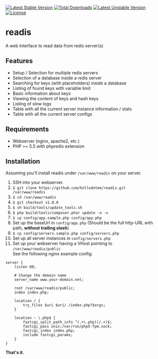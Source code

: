[![Latest Stable Version](https://poser.pugx.org/hollodotme/readis/v/stable)](https://packagist.org/packages/hollodotme/readis) 
[![Total Downloads](https://poser.pugx.org/hollodotme/readis/downloads)](https://packagist.org/packages/hollodotme/readis) 
[![Latest Unstable Version](https://poser.pugx.org/hollodotme/readis/v/unstable)](https://packagist.org/packages/hollodotme/readis) 
[![License](https://poser.pugx.org/hollodotme/readis/license)](https://packagist.org/packages/hollodotme/readis)

# readis

A web interface to read data from redis server(s)

## Features

 * Setup / Selection for multiple redis servers
 * Selection of a database inside a redis server
 * Searching for keys (with placeholders) inside a database
 * Listing of found keys with variable limit
 * Basic information about keys
 * Viewing the content of keys and hash keys
 * Listing of slow logs
 * Table with all the current server instance information / stats
 * Table with all the current server configs

## Requirements

 * Webserver (nginx, apache2, etc.)
 * PHP >= 5.5 with phpredis extension

## Installation

Assuming you'll install readis under `/var/www/readis` on your server.

1. SSH into your webserver.
2. `$ git clone https://github.com/hollodotme/readis.git /var/www/readis`
3. `$ cd /var/www/readis`
4. `$ git checkout v1.0.0`
5. `$ sh build/tools/update_tools.sh`
6. `$ php build/tools/composer.phar update -o -v`
7. `$ cp config/app.sample.php config/app.php`
8. Set up the baseUrl in `config/app.php` (Should be the full http-URL with path, **without trailing slash**) 
9. `$ cp config/servers.sample.php config/servers.php`
10. Set up all server instances in `config/servers.php`
11. Set up your webserver having a VHost pointing to `/var/www/readis/public`  
See the following nginx example config:

```
server {
	listen 80;
	
	# Change the domain name
	server_name www.your-domain.net;

	root /var/www/readis/public;
	index index.php;

	location / {
		try_files $uri $uri/ /index.php?$args;
	}

	location ~ \.php$ {
		fastcgi_split_path_info ^(.+\.php)(/.+)$;
		fastcgi_pass unix:/var/run/php5-fpm.sock;
		fastcgi_index index.php;
		include fastcgi_params;
	}
}
```

**That's it.**